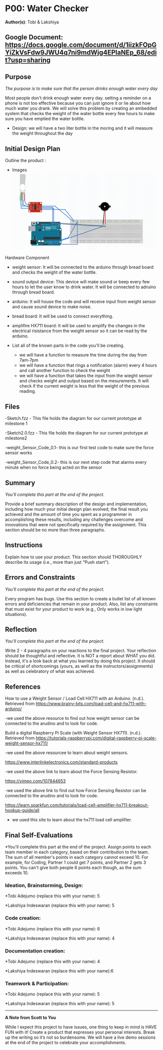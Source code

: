 # P00: Water Checker

**Author(s)**: Tobi & Lakshiya

**Google Document**: https://docs.google.com/document/d/1iizkFOpGYiZkVsFdw9JWU4q7ni9mdWjg4EPIaNEp_68/edit?usp=sharing
---
## Purpose
*The purpose is to make sure that the person drinks enough water every day*

Most people don't drink enough water every day. setting a reminder on a phone is not too effective because you can just ignore it or lie about how much water you drank. We will solve this problem by creating an embedded system that checks the weight of the water bottle every few hours to make sure you have emptied the water bottle.

- Design: we will have a two liter bottle in the moring and it will measure the weight throughout the day

## Initial Design Plan

Outline the product :

- Images
   ![image of BreadBoard](images/BreadBoard.png)
  
 Hardware Component 
  - weight sensor: It will be connected to the arduino through bread board and checks the weight of the water bottle. 
  - sound output device: This device will make sound or beep every few hours to let the user know to drink water. It will be connected to adruino through bread board.
  - arduino: It will house the code and will receive input from weight sensor and cause sound device to make noise.
  - bread board: It will be used to connect everything.
  - amplifire HX711 board: It will be used to amplify the changes in the electrical risistance from the weight sensor so it can be read by the arduino.

- List all of the known parts in the code you'll be creating.
  - we will have a function to measure the time during the day from 7am-7pm 
  - we will have a function  that rings a notification (alarm) every 4 hours and call another function to check the weight
  - we will have a function that takes the input from the wieght sensor and checks weight and output based on the mesurements. It will check if the current weight is less that the weight of the previous reading.

## Files
-Sketch.fzz - This file holds the diagram for our current prototype at milestone 1

-Sketch2.0.fzz - This file holds the diagram for our current prototype at milestone2

-weight_Sensor_Code_0.1- this is our first test code to make sure the force sensor works

-weight_Sensor_Code_0.2- this is our next step code that alarms every minute when no force being acted on the sensor

## Summary
*You'll complete this part at the end of the project.*

Provide a brief summary description of the design and implementation,
including how much your initial design plan evolved, the final result
you achieved and the amount of time you spent as a programmer in
accomplishing these results, including any challenges overcome and
innovations that were not specifically required by the assignment.
This section should be no more than three paragraphs.

## Instructions
Explain how to use your product. 
This section should THOROUGHLY describe its usage (i.e., more than just "Push start").

## Errors and Constraints
*You'll complete this part at the end of the project.*

Every program has bugs. Use this section to create a bullet list of
all known errors and deficiencies that remain in your product. 
Also, list any constraints that must exist for your product to work 
(e.g., Only works in low light situations).

## Reflection
*You'll complete this part at the end of the project.*

Write 2 - 4 paragraphs on your reactions to the final project. 
Your reflection should be thoughtful and reflective. 
It is NOT a report about WHAT you did. 
Instead, it's a look back at what you learned by doing this project.
It should be critical of shortcomings (yours, as well as the instructors/assignments) 
as well as celebratory of what was achieved.

## References
How to use a Weight Sensor / Load Cell HX711 with an Arduino. (n.d.). Retrieved from https://www.brainy-bits.com/load-cell-and-hx711-with-arduino/

   -we used the above resource to find out how weight sensor can be connected to the arudino and to look for code.

Build a digital Raspberry Pi Scale (with Weight Sensor HX711). (n.d.). Retrieved from https://tutorials-raspberrypi.com/digital-raspberry-pi-scale-weight-sensor-hx711/

   -we used the above resourcee to learn about weight sensors.


https://www.interlinkelectronics.com/standard-products

   -we used the above link  to learn about the Force Sensing Resistor.

https://vimeo.com/107844653

-we used the above link to find out how Force Sensing Resistor can be connected to the arudino and to look for code.

https://learn.sparkfun.com/tutorials/load-cell-amplifier-hx711-breakout-hookup-guide/all

- we used this site to learn about the hx711 load cell amplifier.

## Final Self-Evaluations
*You'll complete this part at the end of the project. 
Assign points to each team member in each category, based on their contribution to the team. 
The sum of all member's points in each category cannot exceed 10. 
For example, for Coding, Partner 1 could get 7 points, and Partner 2 gets 3 points. 
You can't give both people 6 points each though, as the sum exceeds 10.

### Ideation, Brainstorming, Design:

*Tobi Adejumo (replace this with your name): 5

*Lakshiya Indeswaran (replace this with your name): 5

### Code creation: 

*Tobi Adejumo (replace this with your name): 6

*Lakshiya Indeswaran (replace this with your name): 4

### Documentation creation:

*Tobi Adejumo (replace this with your name): 4

*Lakshiya Indeswaran (replace this with your name):6

### Teamwork & Participation:

*Tobi Adejumo (replace this with your name): 5

*Lakshiya Indeswaran (replace this with your name): 5


---
**A Note from Scott to You**

While I expect this project to have issues, one
thing to keep in mind is HAVE FUN with it! Create a product that
expresses your personal interests. Break up the writing so it’s not so burdensome.
We will have a live demo sessions at the end of the project to celebrate your accomplishments.
